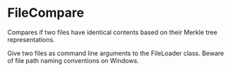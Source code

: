 # FileCompare
Compares if two files have identical contents based on their Merkle tree representations.

Give two files as command line arguments to the FileLoader class. Beware of file path naming conventions on Windows. 
